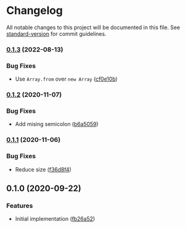 # Changelog

All notable changes to this project will be documented in this file. See [standard-version](https://github.com/conventional-changelog/standard-version) for commit guidelines.

### [0.1.3](https://github.com/cfware/loading/compare/v0.1.2...v0.1.3) (2022-08-13)


### Bug Fixes

* Use `Array.from` over `new Array` ([cf0e10b](https://github.com/cfware/loading/commit/cf0e10ba80bbc0d5700a658f18ac62e2ef426b08))

### [0.1.2](https://github.com/cfware/loading/compare/v0.1.1...v0.1.2) (2020-11-07)


### Bug Fixes

* Add mising semicolon ([b6a5059](https://github.com/cfware/loading/commit/b6a5059230457fc8e71888a805df1712fe888506))

### [0.1.1](https://github.com/cfware/loading/compare/v0.1.0...v0.1.1) (2020-11-06)


### Bug Fixes

* Reduce size ([f36d8f4](https://github.com/cfware/loading/commit/f36d8f4d7a99823693bb2309a04f51b137c82c52))

## 0.1.0 (2020-09-22)


### Features

* Initial implementation ([fb26a52](https://github.com/cfware/loading/commit/fb26a52a193e958c33768d21a815558782984794))
